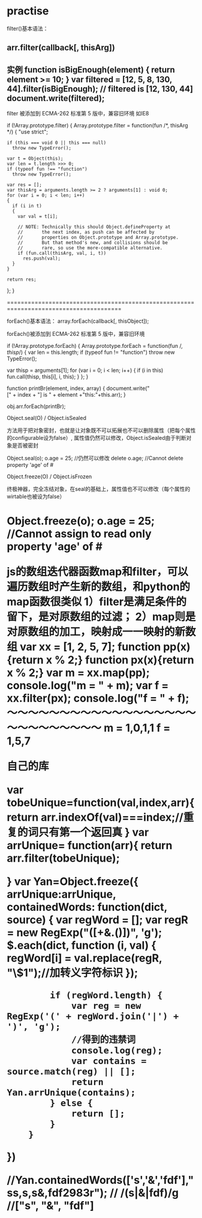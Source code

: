 # practise

filter()基本语法：

arr.filter(callback[, thisArg])
-----------------
实例
function isBigEnough(element) {
  return element >= 10;
}
var filtered = [12, 5, 8, 130, 44].filter(isBigEnough);
// filtered is [12, 130, 44]
document.write(filtered);
----------------

filter 被添加到 ECMA-262 标准第 5 版中，兼容旧环境 如IE8

if (!Array.prototype.filter)
{
  Array.prototype.filter = function(fun /*, thisArg */)
  {
    "use strict";

    if (this === void 0 || this === null)
      throw new TypeError();

    var t = Object(this);
    var len = t.length >>> 0;
    if (typeof fun !== "function")
      throw new TypeError();

    var res = [];
    var thisArg = arguments.length >= 2 ? arguments[1] : void 0;
    for (var i = 0; i < len; i++)
    {
      if (i in t)
      {
        var val = t[i];

        // NOTE: Technically this should Object.defineProperty at
        //       the next index, as push can be affected by
        //       properties on Object.prototype and Array.prototype.
        //       But that method's new, and collisions should be
        //       rare, so use the more-compatible alternative.
        if (fun.call(thisArg, val, i, t))
          res.push(val);
      }
    }

    return res;
  };
}


=======================================================================================


forEach()基本语法：
array.forEach(callback[, thisObject]);

forEach()被添加到 ECMA-262 标准第 5 版中，兼容旧环境

if (!Array.prototype.forEach)
{
 Array.prototype.forEach = function(fun /*, thisp*/)
 {
  var len = this.length;
  if (typeof fun != "function")
   throw new TypeError();
 
  var thisp = arguments[1];
  for (var i = 0; i < len; i++)
  {
   if (i in this)
    fun.call(thisp, this[i], i, this);
  }
 };
}
 
function printBr(element, index, array) {
 document.write("<br />[" + index + "] is " + element +"this:"+this.arr); 
}
 
obj.arr.forEach(printBr);






Object.seal(O) / Object.isSealed

方法用于把对象密封，也就是让对象既不可以拓展也不可以删除属性（把每个属性的configurable设为false）,
属性值仍然可以修改，Object.isSealed由于判断对象是否被密封

Object.seal(o);
  o.age = 25; //仍然可以修改
  delete o.age; //Cannot delete property 'age' of #<Object>


Object.freeze(O) / Object.isFrozen

终极神器，完全冻结对象，在seal的基础上，属性值也不可以修改（每个属性的wirtable也被设为false）

Object.freeze(o);
        o.age = 25; //Cannot assign to read only property 'age' of #<Object>
================================================================================================


js的数组迭代器函数map和filter，可以遍历数组时产生新的数组，和python的map函数很类似
1）filter是满足条件的留下，是对原数组的过滤；
2）map则是对原数组的加工，映射成一一映射的新数组
var xx = [1, 2, 5, 7];
function pp(x){return x % 2;}
function px(x){return x % 2;}
var m = xx.map(pp);
console.log("m = " + m);
var f = xx.filter(px);
console.log("f = " + f);
～～～～～～～～～～～～～～～～～～～～～～～～～～～
m = 1,0,1,1
f = 1,5,7










自己的库

var tobeUnique=function(val,index,arr){
  return arr.indexOf(val)===index;//重复的词只有第一个返回真
}
var arrUnique= function(arr){
  return arr.filter(tobeUnique);

}
var Yan=Object.freeze({
  arrUnique:arrUnique,
  containedWords: function(dict, source) {
            var regWord = [];
            var regR = new RegExp("([+&.()])", 'g');
            $.each(dict, function (i, val) {
                regWord[i] = val.replace(regR, "\\\$1");//加转义字符标识
            });

            if (regWord.length) {
                var reg = new RegExp('(' + regWord.join('|') + ')', 'g');
                //得到的违禁词
                console.log(reg);
                var contains = source.match(reg) || [];
                return Yan.arrUnique(contains);
            } else {
                return [];
            }
        }
})

//Yan.containedWords(['s','&','fdf'],"ss,s,s&,fdf2983r");
// /(s|\&|fdf)/g
//["s", "&", "fdf"]
